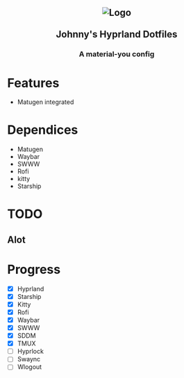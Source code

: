 <h2 align="center">
  <img src="https://upload.wikimedia.org/wikipedia/commons/thumb/e/e8/Archlinux-logo-standard-version.png/800px-Archlinux-logo-standard-version.png" alt="Logo"/><br><br>
  Johnny's Hyprland Dotfiles
</h2>

<h3 align="center">
  A material-you config
</h3>

# Features

- Matugen integrated

# Dependices

- Matugen
- Waybar
- SWWW
- Rofi
- kitty
- Starship

# TODO

## Alot

# Progress

- [x] Hyprland
- [x] Starship
- [x] Kitty
- [x] Rofi
- [x] Waybar
- [x] SWWW
- [x] SDDM
- [x] TMUX
- [ ] Hyprlock
- [ ] Swaync
- [ ] Wlogout
